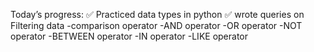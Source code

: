 Today’s progress:
✅ Practiced data types in python
✅ wrote queries on Filtering data
-comparison operator
-AND operator
-OR operator
-NOT operator
-BETWEEN operator
-IN operator
-LIKE operator
